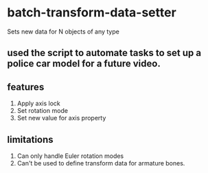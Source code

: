 # batch-transform-data-setter
Sets new data for N objects of any type

## used the script to automate tasks to set up a police car model for a future video. 

## features
1. Apply axis lock
2. Set rotation mode 
3. Set new value for axis property

## limitations
1. Can only handle Euler rotation modes
2. Can't be used to define transform data for armature bones.

   
